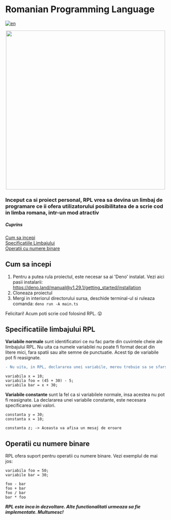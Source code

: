 ﻿# Romanian Programming Language
[![en](https://img.shields.io/badge/lang-en-blue.svg)](https://github.com/snepsnepy/romanian-programming-language/blob/main/README.md)
<p align="center">
    <img width="500" height="500" src="https://user-images.githubusercontent.com/78075261/209578509-783d7844-a329-49cf-b7f3-a7a3d4176585.png">
</p>

### Inceput ca si proiect personal, RPL vrea sa devina un limbaj de programare ce ii ofera utilizatorului posibilitatea de a scrie cod in limba romana, intr-un mod atractiv

##### Cuprins  
[Cum sa incepi](#headers)  
[Specificatiile Limbajului](#langspec)   
[Operatii cu numere binare](#binaryop)
 
<a name="headers"/>
<h2>Cum sa incepi</h2>

1. Pentru a putea rula proiectul, este necesar sa ai 'Deno' instalat. Vezi aici pasii instalarii: https://deno.land/manual@v1.29.1/getting_started/installation
2. Cloneaza proiectul
3. Mergi in interiorul directorului sursa, deschide terminal-ul si ruleaza comanda: `deno run -A main.ts`

Felicitari! Acum poti scrie cod folosind RPL. 😲 

<a name="langspec"/>
<h2>Specificatiile limbajului RPL</h2>

<b>Variabile normale</b> sunt identificatori ce nu fac parte din cuvintele cheie ale limbajului RPL. Nu uita ca numele variabilei nu poate fi format decat din litere mici, fara spatii sau alte semne de punctuatie. Acest tip de variabile pot fi reasignate.
```diff
- Nu uita, in RPL, declararea unei variabile, mereu trebuie sa se sfarseasca cu punct si virgula (';')
```

    variabila x = 10;
    variabila foo = (45 + 30) - 5;
    variabila bar = x + 30;
    

<b>Variabile constante</b> sunt la fel ca si variabilele normale, insa acestea nu pot fi reasignate. La declararea unei variabile constante, este necesara specificarea unei valori.
    
    constanta y = 30;
    constanta x = 10;
    
    constanta z; -> Aceasta va afisa un mesaj de eroare
    
    
<a name="binaryop"/>
<h2>Operatii cu numere binare</h2>

RPL ofera suport pentru operatii cu numere binare. Vezi exemplul de mai jos:

    variabila foo = 50;
    variabile bar = 30;
    
    foo - bar
    foo + bar
    foo / bar
    bar * foo
    
    
    
***RPL este inca in dezvoltare. Alte functionalitati urmeaza sa fie implementate. Multumesc!***
